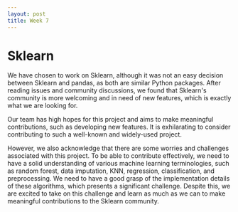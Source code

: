 ```yaml
---
layout: post
title: Week 7
---
```


# Sklearn

We have chosen to work on Sklearn, although it was not an easy decision between Sklearn and pandas, as both are similar Python packages. After reading issues and community discussions, we found that Sklearn's community is more welcoming and in need of new features, which is exactly what we are looking for.

<!--more-->

Our team has high hopes for this project and aims to make meaningful contributions, such as developing new features. It is exhilarating to consider contributing to such a well-known and widely-used project.

However, we also acknowledge that there are some worries and challenges associated with this project. To be able to contribute effectively, we need to have a solid understanding of various machine learning terminologies, such as random forest, data imputation, KNN, regression, classification, and preprocessing. We need to have a good grasp of the implementation details of these algorithms, which presents a significant challenge. Despite this, we are excited to take on this challenge and learn as much as we can to make meaningful contributions to the Sklearn community.
